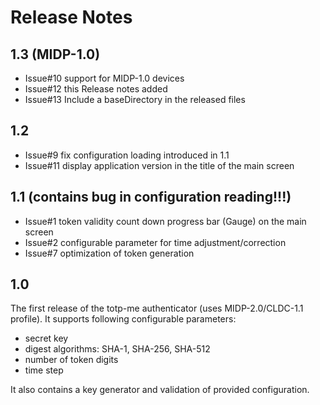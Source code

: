 # Release Notes

## 1.3 (MIDP-1.0)

* Issue#10 support for MIDP-1.0 devices
* Issue#12 this Release notes added
* Issue#13 Include a baseDirectory in the released files 

## 1.2

* Issue#9 fix configuration loading introduced in 1.1
* Issue#11 display application version in the title of the main screen

## 1.1 (contains bug in configuration reading!!!)

* Issue#1 token validity count down progress bar (Gauge) on the main screen
* Issue#2 configurable parameter for time adjustment/correction
* Issue#7 optimization of token generation 

## 1.0

The first release of the totp-me authenticator (uses MIDP-2.0/CLDC-1.1 profile). It supports following configurable parameters:

* secret key
* digest algorithms: SHA-1, SHA-256, SHA-512
* number of token digits
* time step

It also contains a key generator and validation of provided configuration. 